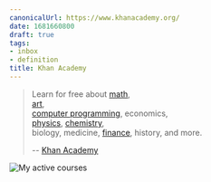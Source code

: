 ```yaml
---
canonicalUrl: https://www.khanacademy.org/
date: 1681660800
draft: true
tags:
- inbox
- definition
title: Khan Academy
---
```

   
> Learn for free about [math](./mathematics.md),   
> [art](./art.md),   
> [computer programming](./computer%20programming.md), economics,   
> [physics](./physics.md), [chemistry](./chemistry.md),   
> biology, medicine, [finance](./finance.md), history, and more.   
>   
> -- [Khan Academy](https://www.khanacademy.org/)   
   
![My active courses](https://www.khanacademy.org/profile/me/courses)